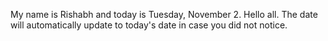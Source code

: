 My name is Rishabh and today is Tuesday, November 2. Hello all. The date will automatically update to today's date in case you did not notice.

